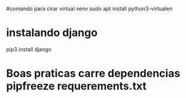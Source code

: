 #comando para cirar virtual venv
sudo apt install python3-virtualen

# instalando django
pip3 install django

# Boas praticas carre dependencias  pipfreeze requerements.txt